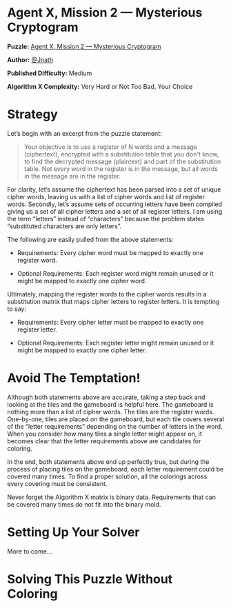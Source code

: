 # Agent X, Mission 2 — Mysterious Cryptogram

__Puzzle:__ [Agent X, Mission 2 — Mysterious Cryptogram](https://www.codingame.com/training/medium/agent-x-mission-2mysterious-cryptogram)

__Author:__ [@Jnath](https://www.codingame.com/profile/4289b96dddd132fde4a14cf6f9c10bf22718561)

__Published Difficulty:__ Medium

__Algorithm X Complexity:__ Very Hard or Not Too Bad, Your Choice

# Strategy

Let’s begin with an excerpt from the puzzle statement:

>Your objective is to use a register of N words and a message (ciphertext), encrypted with a substitution table that you don't know, to find the decrypted message (plaintext) and part of the substitution table.
>Not every word in the register is in the message, but all words in the message are in the register.

For clarity, let’s assume the ciphertext has been parsed into a set of unique cipher words, leaving us with a list of cipher words and list of register words. Secondly, let’s assume sets of occurring letters have been compiled giving us a set of all cipher letters and a set of all register letters. I am using the term “letters” instead of “characters” because the problem states “substituted characters are only letters”.

The following are easily pulled from the above statements:

* Requirements: Every cipher word must be mapped to exactly one register word.

* Optional Requirements: Each register word might remain unused or it might be mapped to exactly one cipher word.

Ultimately, mapping the register words to the cipher words results in a substitution matrix that maps cipher letters to register letters. It is tempting to say:

* Requirements: Every cipher letter must be mapped to exactly one register letter.

* Optional Requirements: Each register letter might remain unused or it might be mapped to exactly one cipher letter.

# Avoid The Temptation!

Although both statements above are accurate, taking a step back and looking at the tiles and the gameboard is helpful here. The gameboard is nothing more than a list of cipher words. The tiles are the register words. One-by-one, tiles are placed on the gameboard, but each tile covers several of the “letter requirements” depending on  the number of letters in the word. When you consider how many tiles a single letter might appear on, it becomes clear that the letter requirements above are candidates for coloring.

In the end, both statements above end up perfectly true, but during the process of placing tiles on the gameboard, each letter requirement could be covered many times. To find a proper solution, all the colorings across every covering must be consistent.

Never forget the Algorithm X matrix is binary data. Requirements that can be covered many times do not fit into the binary mold.

# Setting Up Your Solver


More to come...


# Solving This Puzzle Without Coloring



